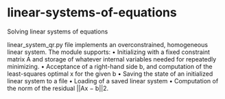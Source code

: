 # linear-systems-of-equations
Solving linear systems of equations

linear_system_qr.py file implements an overconstrained, homogeneous linear system. The module supports: 
• Initializing with a fixed constraint matrix A and storage of whatever internal variables needed for repeatedly minimizing. 
• Acceptance of a right-hand side b, and computation of the least-squares optimal x for the given b
• Saving the state of an initialized linear system to a file
• Loading of a saved linear system
• Computation of the norm of the residual ||Ax − b||2. 
